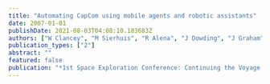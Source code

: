 ```yaml
---
title: "Automating CapCom using mobile agents and robotic assistants"
date: 2007-01-01
publishDate: 2021-08-03T04:08:10.183683Z
authors: ["W Clancey", "M Sierhuis", "R Alena", "J Dowding", "J Graham", "S Rupert", " ..."]
publication_types: ["2"]
abstract: ""
featured: false
publication: "*1st Space Exploration Conference: Continuing the Voyage of Discovery*"
---
```


